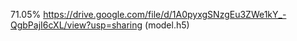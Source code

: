 
71.05%
https://drive.google.com/file/d/1A0pyxgSNzgEu3ZWe1kY_-QgbPajI6cXL/view?usp=sharing (model.h5)
